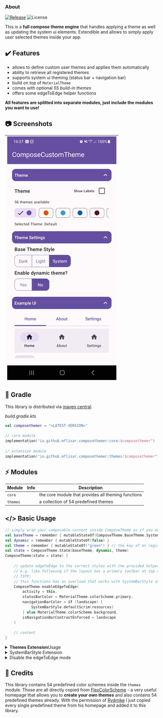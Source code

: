 ### About

[![Release](https://jitpack.io/v/MFlisar/ComposeThemer.svg)](https://jitpack.io/#MFlisar/ComposeThemer)
![License](https://img.shields.io/github/license/MFlisar/ComposeThemer)

This is a **full compose theme engine** that handles applying a theme as well as updating the system ui elements. Extendible and allows to simply apply user selected themes inside your app.

## :heavy_check_mark: Features

* allows to define custom user themes and applies them automatically
* ability to retrieve all registered themes
* supports system ui theming (status bar + navigation bar)
* build on top of `MaterialTheme`
* comes with optional *55 build-in themes*
* offers some edgeToEdge helper functions

**All features are splitted into separate modules, just include the modules you want to use!**

## :camera: Screenshots

| ![Demo](screenshots/demo.gif?raw=true "Demo") |
| :-: |

## :elephant: Gradle

This library is distributed via [maven central](https://central.sonatype.com/).

*build.gradle.kts*

```kts
val composethemer = "<LATEST-VERSION>"

// core module
implementation("io.github.mflisar.composethemer:core:$composethemer")

// extension module
implementation("io.github.mflisar.composethemer:themes:$composethemer")
```

## :zap: Modules

| Module                      | Info     | Description                                         |
|-----------------------------|----------|-----------------------------------------------------|
| `core`                      |          | the core module that provides all theming functions |
| `themes` |          | a collection of 54 predefined themes                |

## </> Basic Usage

```kotlin
// simply wrap your composable content inside ComposeTheme as if you would use MaterialTheme directly
val baseTheme = remember { mutableStateOf(ComposeTheme.BaseTheme.System) }
val dynamic = remember { mutableStateOf(false) }
val theme = remember { mutableStateOf("green") } // the key of an registered theme
val state = ComposeTheme.State(baseTheme, dynamic, theme)
ComposeTheme(state = state) {

    // update edgeToEdge to the correct styles with the provided helper functions
    // e.g. like following if the layout has a primary toolbar at top and nothing at bottom
    // TIPP:
    // this functions has an overload that works with SystemBarStyle instead if you want to use that directly
    ComposeTheme.enableEdgeToEdge(
        activity = this,
        statusBarColor = MaterialTheme.colorScheme.primary,
        navigationBarColor = if (landscape) {
            SystemBarStyle.defaultScrim(resources)
        } else MaterialTheme.colorScheme.background,
        isNavigationBarContrastEnforced = landscape
    )

    // content
}
```

<details>
<summary><b>Themes Extension</b>Usage</summary>

```kotlin
// returns a list of all existing default themes
val themes = ComposeTheme.getRegisteredThemes()

// or get the default themes one by one (all named like Theme*)
val theme = ThemeAmberBlue.get()
// ... there are 56 predefined themes availabe ...
```

</details>

<details>
<summary>SystemBarStyle Extension</summary>

I added some extensions to `SystemBarStyle.Companion`.

```kotlin
// following gives you a fully transparent SystemBarStyle or the default SystemBarStyle for the statusbar or navigationbar
SystemBarStyle.transparent()
SystemBarStyle.statusBar()
SystemBarStyle.navigationBar()
// this gives you the default scrim color that is normally defined privately aand can't be easily accessed
SystemBarStyle.defaultScrim(resource)
```

</details>

<details>
<summary>Disable the edgeToEdge mode</summary>

If desired, you can still use this library without using the edgeToEdge feature.

```kotlin
ComposeTheme(state = state, edgeToEdge = false) {
    // content
}
```

</details>

## :pray: Credits

This library contains 54 predefined color schemes inside the `themes` module. Those are all directly copied from [FlexColorScheme](https://rydmike.com/flexcolorscheme/themesplayground-latest/) - a very useful homepage that allows you to **create your own themes** and also contains 54 predefined themes already. With the permission of [Rydmike](https://github.com/rydmike) I just copied every single predefined theme from his homepage and added it to this library.


